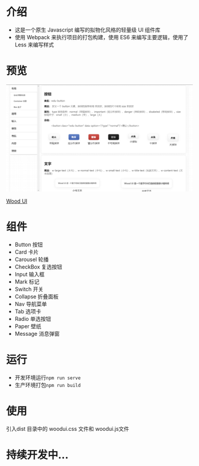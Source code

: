 # 介绍

- 这是一个原生 Javascript 编写的拟物化风格的轻量级 UI 组件库
- 使用 Webpack 来执行项目的打包构建，使用 ES6 来编写主要逻辑，使用了 Less 来编写样式

# 预览

![woodui截图](./src/assets/img/splash.png)

[Wood UI](https://undefine4080.github.io/Wood-UI/)

# 组件

+ Button 按钮
+ Card 卡片
+ Carousel 轮播
+ CheckBox 复选按钮
+ Input 输入框
+ Mark 标记
+ Switch 开关
+ Collapse 折叠面板
+ Nav 导航菜单
+ Tab 选项卡
+ Radio 单选按钮  
+ Paper 壁纸
+ Message 消息弹窗

# 运行
 + 开发环境运行`npm run serve`
 + 生产环境打包`npm run build`

# 使用
引入dist 目录中的 woodui.css 文件和 woodui.js文件

# 持续开发中...
